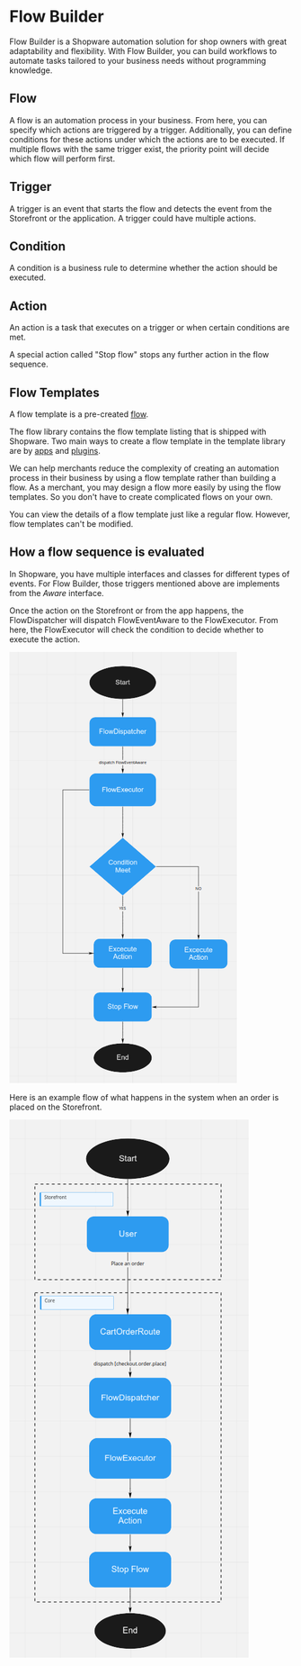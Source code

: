 # Flow Builder

Flow Builder is a Shopware automation solution for shop owners with great adaptability and flexibility. With Flow Builder, you can build workflows to automate tasks tailored to your business needs without programming knowledge.

## Flow

A flow is an automation process in your business. From here, you can specify which actions are triggered by a trigger. Additionally, you can define conditions for these actions under which the actions are to be executed. If multiple flows with the same trigger exist, the priority point will decide which flow will perform first.

## Trigger

A trigger is an event that starts the flow and detects the event from the Storefront or the application. A trigger could have multiple actions.

## Condition

A condition is a business rule to determine whether the action should be executed.

## Action

An action is a task that executes on a trigger or when certain conditions are met.

A special action called "Stop flow" stops any further action in the flow sequence.

## Flow Templates

A flow template is a pre-created [flow](#flow).

The flow library contains the flow template listing that is shipped with Shopware. Two main ways to create a flow template in the template library are by [apps](../../guides/plugins/plugins/framework/flow/README.md) and [plugins](../../guides/plugins/apps/flow-builder/README.md).

We can help merchants reduce the complexity of creating an automation process in their business by using a flow template rather than building a flow. As a merchant, you may design a flow more easily by using the flow templates. So you don't have to create complicated flows on your own.

You can view the details of a flow template just like a regular flow. However, flow templates can't be modified.

## How a flow sequence is evaluated

In Shopware, you have multiple interfaces and classes for different types of events. For Flow Builder, those triggers mentioned above are implements from the *Aware* interface.

Once the action on the Storefront or from the app happens, the FlowDispatcher will dispatch FlowEventAware to the FlowExecutor. From here, the FlowExecutor will check the condition to decide whether to execute the action.

![Flow builder concept for flow sequence](../../.gitbook/assets/flow-concept-1.png)

Here is an example flow of what happens in the system when an order is placed on the Storefront.

![Flow builder concept for order placed](../../.gitbook/assets/flow-concept-2.png)
